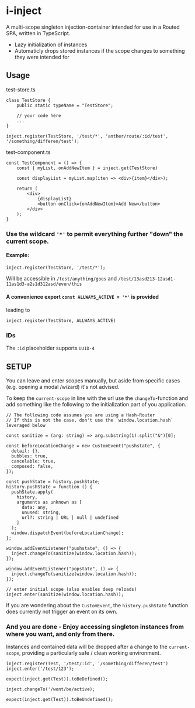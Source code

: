 # i-inject

A multi-scope singleton injection-container intended for use in a Routed SPA, written in TypeScript.

- Lazy initialization of instances
- Automaticly drops stored instances if the scope changes to something they were intended for

## Usage

test-store.ts

```
class TestStore {
    public static typeName = "TestStore";

    // your code here
    ...
}

inject.register(TestStore, '/test/*', 'anther/route/:id/test', '/something/differen/test');

```

test-component.ts

```
const TestComponent = () => {
    const { myList, onAddNewItem } = inject.get(TestStore)

    const displayList = myList.map(iten => <div>{item}</div>);

    return (
        <div>
            {displayList}
            <button onClick={onAddNewItem}>Add New</button>
        </div>
    );
}
```

### Use the wildcard `'*'` to permit everything further "down" the current scope.

#### Example:

```
inject.register(TestStore, '/test/*');
```

Will be accessible in `/test/anything/goes` and `/test/13asd213-12asd1-11as1d3-a2s1d312asd/even/this`

#### A convenience export `const ALLWAYS_ACTIVE = '*'` is provided

leading to

```
inject.register(TestStore, ALLWAYS_ACTIVE)
```

### IDs

The `:id` placeholder supports `UUID-4`

## SETUP

You can leave and enter scopes manually, but aside from specific cases (e.g. opening a modal /wizard) it's not advised.

To keep the `current-scope` in line with the url use the `changeTo`-function and add something like the following to the initialization part of you application.

```
// The following code assumes you are using a Hash-Router
// If this is not the case, don't use the `window.location.hash` leveraged below

const sanitize = (arg: string) => arg.substring(1).split("&")[0];

const beforeLocationChange = new CustomEvent("pushstate", {
  detail: {},
  bubbles: true,
  cancelable: true,
  composed: false,
});

const pushState = history.pushState;
history.pushState = function () {
  pushState.apply(
    history,
    arguments as unknown as [
      data: any,
      unused: string,
      url?: string | URL | null | undefined
    ]
  );
  window.dispatchEvent(beforeLocationChange);
};

window.addEventListener("pushstate", () => {
  inject.changeTo(sanitize(window.location.hash));
});

window.addEventListener("popstate", () => {
  inject.changeTo(sanitize(window.location.hash));
});

// enter initial scope (also enables deep reloads)
inject.enter(sanitize(window.location.hash));
```

If you are wondering about the `CustomEvent`, the `history.pushState` function does currently not trigger an event on its own.

### And you are done - Enjoy accessing singleton instances from where you want, and only from there.

Instances and contained data will be dropped after a change to the `current-scope`, providing a particularly safe / clean working environment.

```
inject.register(Test, '/test/:id', '/something/differen/test')
inject.enter('/test/123');

expect(inject.get(Test)).toBeDefined();

inject.changeTo('/wont/be/active);

expect(inject.get(Test)).toBeUndefined();
```
